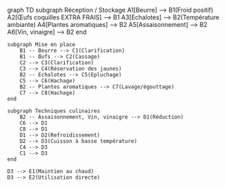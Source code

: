graph TD
    subgraph Réception / Stockage
        A1[Beurre] --> B1(Froid positif)
        A2[Œufs coquilles EXTRA FRAIS] --> B1
        A3[Echalotes] --> B2(Température ambiante)
        A4[Plantes aromatiques] --> B2
        A5[Assaisonnement] --> B2
        A6[Vin, vinaigre] --> B2
    end

    subgraph Mise en place
        B1 -- Beurre --> C1(Clarification)
        B1 -- Œufs --> C2(Cassage)
        C2 --> C3(Clarification)
        C3 --> C4(Réservation des jaunes)
        B2 -- Echalotes --> C5(Epluchage)
        C5 --> C6(Hachage)
        B2 -- Plantes aromatiques --> C7(Lavage/égouttage)
        C7 --> C8(Hachage)
    end

    subgraph Techniques culinaires
        B2 -- Assaisonnement, Vin, vinaigre --> D1(Réduction)
        C6 --> D1
        C8 --> D1
        D1 --> D2(Refroidissement)
        D2 --> D3(Cuisson à basse température)
        C4 --> D3
        C1 --> D3
    end

    D3 --> E1(Maintien au chaud)
    D3 --> E2(Utilisation directe)